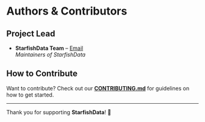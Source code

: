 # Authors & Contributors

## Project Lead

- **StarfishData Team** – [Email](mailto:founders@starfishdata.ai)  
  _Maintainers of StarfishData_

## How to Contribute

Want to contribute? Check out our **[CONTRIBUTING.md](CONTRIBUTING.md)** for guidelines on how to get started.

---

Thank you for supporting **StarfishData**! 🎉
